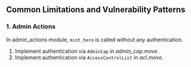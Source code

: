 ## Common Limitations and Vulnerability Patterns

### 1. Admin Actions

In admin_actions module, `mint_hero` is called without any authentication.
1. Implement authentication via `AdminCap` in _admin_cap.move_.
2. Implement authentication via `AccessControlList` in _acl.move_.
